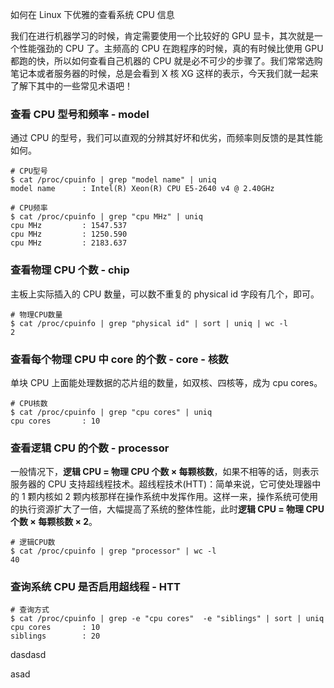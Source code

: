 如何在 Linux 下优雅的查看系统 CPU 信息

我们在进行机器学习的时候，肯定需要使用一个比较好的 GPU 显卡，其次就是一个性能强劲的 CPU 了。主频高的 CPU 在跑程序的时候，真的有时候比使用 GPU 都跑的快，所以如何查看自己机器的 CPU 就是必不可少的步骤了。我们常常选购笔记本或者服务器的时候，总是会看到 X 核 XG 这样的表示，今天我们就一起来了解下其中的一些常见术语吧！ 

### 查看 CPU 型号和频率 - model

通过 CPU 的型号，我们可以直观的分辨其好坏和优劣，而频率则反馈的是其性能如何。

```
# CPU型号
$ cat /proc/cpuinfo | grep "model name" | uniq
model name      : Intel(R) Xeon(R) CPU E5-2640 v4 @ 2.40GHz

# CPU频率
$ cat /proc/cpuinfo | grep "cpu MHz" | uniq
cpu MHz         : 1547.537
cpu MHz         : 1250.590
cpu MHz         : 2183.637
```

### 查看物理 CPU 个数 - chip

主板上实际插入的 CPU 数量，可以数不重复的 physical id 字段有几个，即可。

```
# 物理CPU数量
$ cat /proc/cpuinfo | grep "physical id" | sort | uniq | wc -l
2
```

### 查看每个物理 CPU 中 core 的个数 - core - 核数

单块 CPU 上面能处理数据的芯片组的数量，如双核、四核等，成为 cpu cores。

```
# CPU核数
$ cat /proc/cpuinfo | grep "cpu cores" | uniq
cpu cores       : 10
```

### 查看逻辑 CPU 的个数 - processor

一般情况下，**逻辑 CPU = 物理 CPU 个数 × 每颗核数**，如果不相等的话，则表示服务器的 CPU 支持超线程技术。超线程技术(HTT)：简单来说，它可使处理器中的 1 颗内核如 2 颗内核那样在操作系统中发挥作用。这样一来，操作系统可使用的执行资源扩大了一倍，大幅提高了系统的整体性能，此时**逻辑 CPU = 物理 CPU 个数 × 每颗核数 × 2**。

```
# 逻辑CPU数
$ cat /proc/cpuinfo | grep "processor" | wc -l
40
```

### 查询系统 CPU 是否启用超线程 - HTT

```
# 查询方式
$ cat /proc/cpuinfo | grep -e "cpu cores"  -e "siblings" | sort | uniq
cpu cores       : 10
siblings        : 20
```

dasdasd

asad

